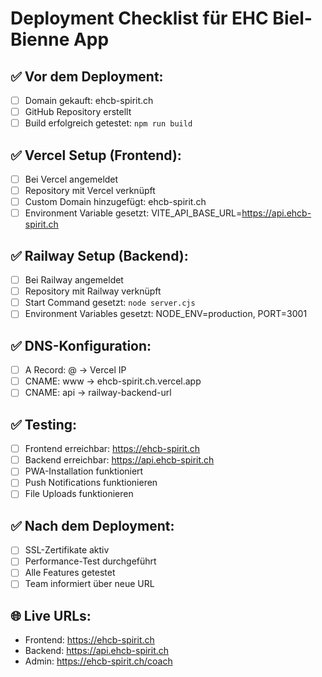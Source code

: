 # Deployment Checklist für EHC Biel-Bienne App

## ✅ Vor dem Deployment:
- [ ] Domain gekauft: ehcb-spirit.ch
- [ ] GitHub Repository erstellt
- [ ] Build erfolgreich getestet: `npm run build`

## ✅ Vercel Setup (Frontend):
- [ ] Bei Vercel angemeldet
- [ ] Repository mit Vercel verknüpft
- [ ] Custom Domain hinzugefügt: ehcb-spirit.ch
- [ ] Environment Variable gesetzt: VITE_API_BASE_URL=https://api.ehcb-spirit.ch

## ✅ Railway Setup (Backend):
- [ ] Bei Railway angemeldet
- [ ] Repository mit Railway verknüpft
- [ ] Start Command gesetzt: `node server.cjs`
- [ ] Environment Variables gesetzt: NODE_ENV=production, PORT=3001

## ✅ DNS-Konfiguration:
- [ ] A Record: @ → Vercel IP
- [ ] CNAME: www → ehcb-spirit.ch.vercel.app
- [ ] CNAME: api → railway-backend-url

## ✅ Testing:
- [ ] Frontend erreichbar: https://ehcb-spirit.ch
- [ ] Backend erreichbar: https://api.ehcb-spirit.ch
- [ ] PWA-Installation funktioniert
- [ ] Push Notifications funktionieren
- [ ] File Uploads funktionieren

## ✅ Nach dem Deployment:
- [ ] SSL-Zertifikate aktiv
- [ ] Performance-Test durchgeführt
- [ ] Alle Features getestet
- [ ] Team informiert über neue URL

## 🌐 Live URLs:
- Frontend: https://ehcb-spirit.ch
- Backend: https://api.ehcb-spirit.ch
- Admin: https://ehcb-spirit.ch/coach
